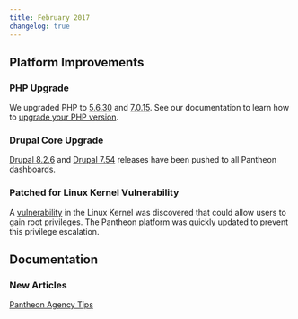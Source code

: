 ```yaml
---
title: February 2017
changelog: true
---
```

## Platform Improvements

### PHP Upgrade
We upgraded PHP to [5.6.30](http://php.net/archive/2017.php#id2017-01-19-3) and [7.0.15](http://php.net/archive/2017.php#id2017-02-16-1). See our documentation to learn how to [upgrade your PHP version](https://pantheon.io/docs/php-versions/).

### Drupal Core Upgrade
[Drupal 8.2.6](https://www.drupal.org/project/drupal/releases/8.2.6) and [Drupal 7.54](https://www.drupal.org/project/drupal/releases/7.54) releases have been pushed to all Pantheon dashboards.

### Patched for Linux Kernel Vulnerability
A [vulnerability](https://cve.mitre.org/cgi-bin/cvename.cgi?name=CVE-2017-6074) in the Linux Kernel was discovered that could allow users to gain root privileges. The Pantheon platform was quickly updated to prevent this privilege escalation.

## Documentation
### New Articles

[Pantheon Agency Tips](https://pantheon.io/docs/agency-tips/)
